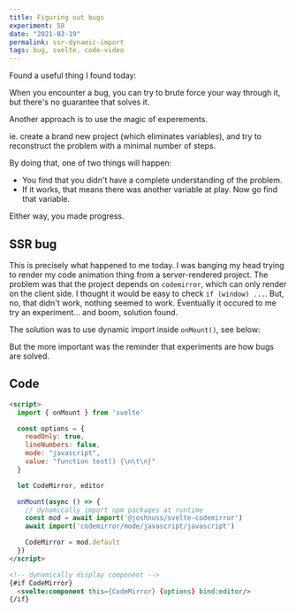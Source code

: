 ```yaml
---
title: Figuring out bugs
experiment: 58
date: "2021-03-19"
permalink: ssr-dynamic-import
tags: bug, svelte, code-video
---
```


Found a useful thing I found today:

When you encounter a bug, you can try to brute force your way through it, but there's no guarantee that solves it.

Another approach is to use the magic of experements.

ie. create a brand new project (which eliminates variables), and try to reconstruct the problem with a minimal number of steps.

By doing that, one of two things will happen:

- You find that you didn't have a complete understanding of the problem.
- If it works, that means there was another variable at play. Now go find that variable.

Either way, you made progress.

## SSR bug

This is precisely what happened to me today. I was banging my head trying to render my code animation thing from a server-rendered project. The problem was that the project depends on `codemirror`, which can only render on the client side. I thought it would be easy to check `if (window) ...`. But, no, that didn't work, nothing seemed to work. Eventually it occured to me try an experiment... and boom, solution found.

The solution was to use dynamic import inside `onMount()`, see below:

But the more important was the reminder that experiments are how bugs are solved.

## Code

```html
<script>
  import { onMount } from 'svelte'

  const options = {
    readOnly: true,
    lineNumbers: false,
    mode: "javascript",
    value: "function test() {\n\t\n}"
  }

  let CodeMirror, editor

  onMount(async () => {
    // dynamically import npm packages at runtime
    const mod = await import('@joshnuss/svelte-codemirror')
    await import('codemirror/mode/javascript/javascript')

    CodeMirror = mod.default
  })
</script>

<!-- dynamically display component -->
{#if CodeMirror}
  <svelte:component this={CodeMirror} {options} bind:editor/>
{/if}
```
